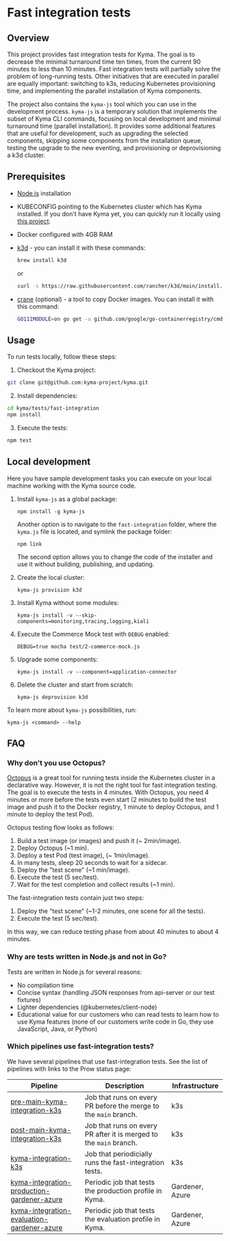 # Fast integration tests

## Overview

This project provides fast integration tests for Kyma. The goal is to decrease the minimal turnaround time ten times, from the current 90 minutes to less than 10 minutes. Fast integration tests will partially solve the problem of long-running tests. Other initiatives that are executed in parallel are equally important: switching to k3s, reducing Kubernetes provisioning time, and implementing the parallel installation of Kyma components.

The project also contains the `kyma-js` tool which you can use in the development process. `kyma-js` is a temporary solution that implements the subset of Kyma CLI commands, focusing on local development and minimal turnaround time (parallel installation). It provides some additional features that are useful for development, such as upgrading the selected components, skipping some components from the installation queue, testing the upgrade to the new eventing, and provisioning or deprovisioning a k3d cluster.

## Prerequisites

- [Node.js](https://nodejs.org) installation
- KUBECONFIG pointing to the Kubernetes cluster which has Kyma installed. If you don't have Kyma yet, you can quickly run it locally using [this project](https://github.com/kyma-incubator/local-kyma).
- Docker configured with 4GB RAM
- [k3d](https://github.com/rancher/k3d) - you can install it with these commands:
    ```bash
    brew install k3d
    ```
    or
    ```bash
    curl -s https://raw.githubusercontent.com/rancher/k3d/main/install.sh | bash
    ```

- [crane](https://github.com/google/go-containerregistry/tree/master/cmd/crane) (optional) - a tool to copy Docker images. You can install it with this command:
    ```bash
    GO111MODULE=on go get -u github.com/google/go-containerregistry/cmd/crane
    ```


## Usage

To run tests locally, follow these steps:

1. Checkout the Kyma project:
```bash
git clone git@github.com:kyma-project/kyma.git
```

2. Install dependencies:
```bash
cd kyma/tests/fast-integration
npm install
```

3. Execute the tests:
```bash
npm test
```

## Local development

Here you have sample development tasks you can execute on your local machine working with the Kyma source code.

1. Install `kyma-js` as a global package:
    ```
    npm install -g kyma-js
    ```
    Another option is to navigate to the `fast-integration` folder, where the `kyma.js` file is located, and symlink the package folder:
    ```
    npm link
    ```
    The second option allows you to change the code of the installer and use it without building, publishing, and updating.

2. Create the local cluster:
    ```
    kyma-js provision k3d
    ```

3. Install Kyma without some modules:
    ```
    kyma-js install -v --skip-components=monitoring,tracing,logging,kiali
    ```

4. Execute the Commerce Mock test with `DEBUG` enabled:
    ```
    DEBUG=true mocha test/2-commerce-mock.js
    ```

5. Upgrade some components:
    ```
    kyma-js install -v --component=application-connector
    ```

6. Delete the cluster and start from scratch:
    ```
    kyma-js deprovision k3d
    ```

To learn more about `kyma-js` possibilities, run:
```
kyma-js <command> --help
```

## FAQ

### Why don't you use Octopus?

[Octopus](https://github.com/kyma-incubator/octopus/blob/master/README.md) is a great tool for running tests inside the Kubernetes cluster in a declarative way. However, it is not the right tool for fast integration testing. The goal is to execute the tests in 4 minutes. With Octopus, you need 4 minutes or more before the tests even start (2 minutes to build the test image and push it to the Docker registry, 1 minute to deploy Octopus, and 1 minute to deploy the test Pod).

Octopus testing flow looks as follows:
1. Build a test image (or images) and push it (~ 2min/image).
2. Deploy Octopus (~1 min).
3. Deploy a test Pod (test image), (~ 1min/image).
4. In many tests, sleep 20 seconds to wait for a sidecar.
5. Deploy the "test scene" (~1 min/image).
6. Execute the test (5 sec/test).
7. Wait for the test completion and collect results (~1 min).

The fast-integration tests contain just two steps:
1. Deploy the "test scene" (~1-2 minutes, one scene for all the tests).
2. Execute the test (5 sec/test).

In this way, we can reduce testing phase from about 40 minutes to about 4 minutes.

### Why are tests written in Node.js and not in Go?

Tests are written in Node.js for several reasons:
- No compilation time
- Concise syntax (handling JSON responses from api-server or our test fixtures)
- Lighter dependencies (@kubernetes/client-node)
- Educational value for our customers who can read tests to learn how to use Kyma features (none of our customers write code in Go, they use JavaScript, Java, or Python)

### Which pipelines use fast-integration tests?

We have several pipelines that use fast-integration tests. See the list of pipelines with links to the Prow status page:

Pipeline | Description | Infrastructure
--|--|--|
[pre-main-kyma-integration-k3s](https://status.build.kyma-project.io/?job=pre-main-kyma-integration-k3s) | Job that runs on every PR before the merge to the `main` branch. | k3s
[post-main-kyma-integration-k3s](https://status.build.kyma-project.io/?job=post-main-kyma-integration-k3s) | Job that runs on every PR after it is merged to the `main` branch. | k3s
[kyma-integration-k3s](https://status.build.kyma-project.io/?job=kyma-integration-k3s) | Job that periodicially runs the fast-integration tests. | k3s
[kyma-integration-production-gardener-azure](https://status.build.kyma-project.io/?job=kyma-integration-production-gardener-azure) | Periodic job that tests the production profile in Kyma. | Gardener, Azure
[kyma-integration-evaluation-gardener-azure](https://status.build.kyma-project.io/?job=kyma-integration-evaluation-gardener-azure) | Periodic job that tests the evaluation profile in Kyma. | Gardener, Azure
